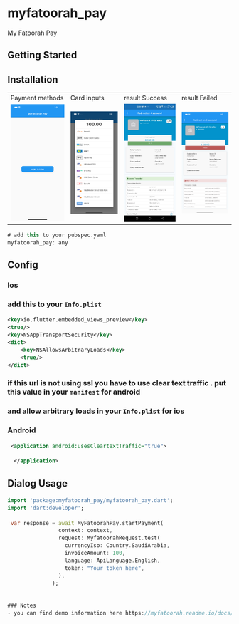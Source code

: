 # myfatoorah_pay

My Fatoorah Pay

## Getting Started

## Installation
<table>
  <tr>
    <td>Payment methods</td>
     <td>Card inputs</td>
     <td>result Success</td>
     <td>result Failed</td>
  </tr>

  <tr>
    <td><img src="https://github.com/mohmmedHossam/myfatoorah_pay/blob/master/1.png"></td>
    <td><img src="https://github.com/mohmmedHossam/myfatoorah_pay/blob/master/2.png"></td>
    <td><img src="https://github.com/mohmmedHossam/myfatoorah_pay/blob/master/3.png"></td>
    <td><img src="https://github.com/mohmmedHossam/myfatoorah_pay/blob/master/4.png"></td>
  </tr>
 </table>

```dart
# add this to your pubspec.yaml
myfatoorah_pay: any
```

## Config

### Ios

### add this to your `Info.plist`

```xml
<key>io.flutter.embedded_views_preview</key>
<true/>
<key>NSAppTransportSecurity</key>
<dict>
    <key>NSAllowsArbitraryLoads</key>
    <true/>
</dict>
```

### if this url is not using ssl you have to use clear text traffic . put this value in your `manifest` for android

### and allow arbitrary loads in your `Info.plist` for ios

### Android

```xml
 <application android:usesCleartextTraffic="true">

  </application>
```


## Dialog Usage

```dart
import 'package:myfatoorah_pay/myfatoorah_pay.dart';
import 'dart:developer';

 var response = await MyFatoorahPay.startPayment(
                context: context,
                request: MyfatoorahRequest.test(
                  currencyIso: Country.SaudiArabia,
                  invoiceAmount: 100,
                  language: ApiLanguage.English,
                  token: "Your token here",
                ),
              );
              

### Notes
- you can find demo information here https://myfatoorah.readme.io/docs/demo-information

